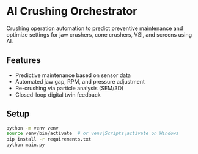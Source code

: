 # AI Crushing Orchestrator

Crushing operation automation to predict preventive maintenance and optimize settings for jaw crushers, cone crushers, VSI, and screens using AI.

## Features
- Predictive maintenance based on sensor data
- Automated jaw gap, RPM, and pressure adjustment
- Re-crushing via particle analysis (SEM/3D)
- Closed-loop digital twin feedback

## Setup

```bash
python -m venv venv
source venv/bin/activate  # or venv\Scripts\activate on Windows
pip install -r requirements.txt
python main.py

